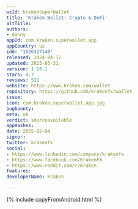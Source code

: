 ```yaml
---
wsId: krakenSuperWallet
title: 'Kraken Wallet: Crypto & DeFi'
altTitle: 
authors:
- danny
appId: com.kraken.superwallet.app
appCountry: us
idd: '1626327149'
released: 2024-04-17
updated: 2025-03-31
version: 1.18.1
stars: 4.7
reviews: 511
website: https://www.kraken.com/wallet
repository: https://github.com/krakenfx/wallet
issue: 
icon: com.kraken.superwallet.app.jpg
bugbounty: 
meta: ok
verdict: sourceavailable
appHashes: 
date: 2025-02-04
signer: 
twitter: krakenfx
social:
- https://www.linkedin.com/company/krakenfx
- https://www.facebook.com/KrakenFX
- https://www.reddit.com/r/Kraken
features: 
developerName: Kraken

---
```


{% include copyFromAndroid.html %}
